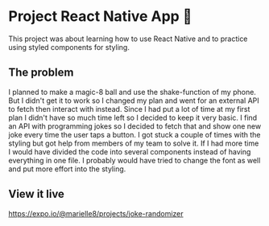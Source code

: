 # Project React Native App 📱

This project was about learning how to use React Native and to practice using styled components for styling.

## The problem

I planned to make a magic-8 ball and use the shake-function of my phone. But I didn't get it to work so I changed my plan and went for an external API to fetch then interact with instead. Since I had put a lot of time at my first plan I didn't have so much time left so I decided to keep it very basic. I find an API with programming jokes so I decided to fetch that and show one new joke every time the user taps a button. I got stuck a couple of times with the styling but got help from members of my team to solve it. If I had more time I would have divided the code into several components instead of having everything in one file. I probably would have tried to change the font as well and put more effort into the styling.

## View it live

https://expo.io/@marielle8/projects/joke-randomizer


